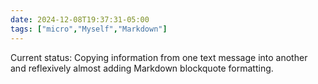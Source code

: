 ```yaml
---
date: 2024-12-08T19:37:31-05:00
tags: ["micro","Myself","Markdown"]
---
```

Current status: Copying information from one text message into another and reflexively almost adding Markdown blockquote formatting.